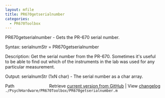 ```yaml
---
layout: mfile
title: PR670getserialnumber
categories:
  - PR670Toolbox
---
```


PR670getserialnumber \- Gets the PR\-670 serial number.

Syntax:
serialnumStr = PR670getserialnumber

Description:
Get the serial number from the PR\-670.  Sometimes it's useful to be able
to find out  which of the instruments in the lab was used for any
particular measurement.

Output:
serialnumStr \(1xN char\) \- The serial number as a char array.


<div class="code_header" style="text-align:right;">
  <span style="float:left;">Path&nbsp;&nbsp;</span> <span class="counter">Retrieve <a href=
  "https://raw.github.com/Psychtoolbox-3/Psychtoolbox-3/beta/./PsychHardware/PR670Toolbox/PR670getserialnumber.m">current version from GitHub</a> | View <a href=
  "https://github.com/Psychtoolbox-3/Psychtoolbox-3/commits/beta/./PsychHardware/PR670Toolbox/PR670getserialnumber.m">changelog</a></span>
</div>
<div class="code">
  <code>./PsychHardware/PR670Toolbox/PR670getserialnumber.m</code>
</div>
